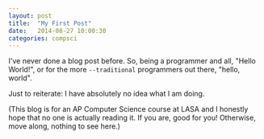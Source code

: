 ```yaml
---
layout: post
title:  "My First Post"
date:   2014-08-27 10:00:30
categories: compsci
---
```


I've never done a blog post before.  So, being a programmer and all, "Hello World!", or for the more `--traditional` programmers out there, "hello, world".

Just to reiterate: I have absolutely no idea what I am doing.

(This blog is for an AP Computer Science course at LASA and I honestly hope that no one is actually reading it.  If you are, good for you!  Otherwise, move along, nothing to see here.)